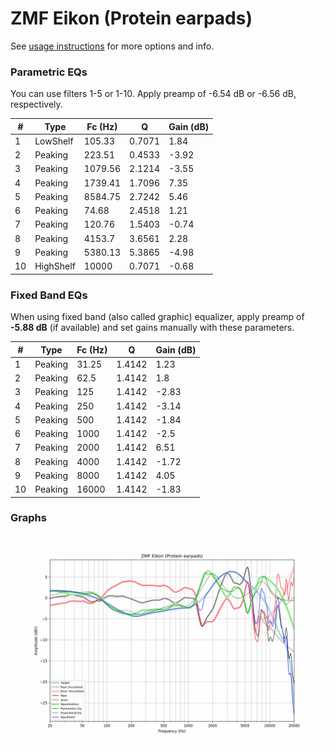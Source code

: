 # ZMF Eikon (Protein earpads)
See [usage instructions](https://github.com/jaakkopasanen/AutoEq#usage) for more options and info.

### Parametric EQs
You can use filters 1-5 or 1-10. Apply preamp of -6.54 dB or -6.56 dB, respectively.

|   # | Type      |   Fc (Hz) |      Q |   Gain (dB) |
|-----|-----------|-----------|--------|-------------|
|   1 | LowShelf  |    105.33 | 0.7071 |        1.84 |
|   2 | Peaking   |    223.51 | 0.4533 |       -3.92 |
|   3 | Peaking   |   1079.56 | 2.1214 |       -3.55 |
|   4 | Peaking   |   1739.41 | 1.7096 |        7.35 |
|   5 | Peaking   |   8584.75 | 2.7242 |        5.46 |
|   6 | Peaking   |     74.68 | 2.4518 |        1.21 |
|   7 | Peaking   |    120.76 | 1.5403 |       -0.74 |
|   8 | Peaking   |   4153.7  | 3.6561 |        2.28 |
|   9 | Peaking   |   5380.13 | 5.3865 |       -4.98 |
|  10 | HighShelf |  10000    | 0.7071 |       -0.68 |

### Fixed Band EQs
When using fixed band (also called graphic) equalizer, apply preamp of **-5.88 dB** (if available) and set gains manually with these parameters.

|   # | Type    |   Fc (Hz) |      Q |   Gain (dB) |
|-----|---------|-----------|--------|-------------|
|   1 | Peaking |     31.25 | 1.4142 |        1.23 |
|   2 | Peaking |     62.5  | 1.4142 |        1.8  |
|   3 | Peaking |    125    | 1.4142 |       -2.83 |
|   4 | Peaking |    250    | 1.4142 |       -3.14 |
|   5 | Peaking |    500    | 1.4142 |       -1.84 |
|   6 | Peaking |   1000    | 1.4142 |       -2.5  |
|   7 | Peaking |   2000    | 1.4142 |        6.51 |
|   8 | Peaking |   4000    | 1.4142 |       -1.72 |
|   9 | Peaking |   8000    | 1.4142 |        4.05 |
|  10 | Peaking |  16000    | 1.4142 |       -1.83 |

### Graphs
![](./ZMF%20Eikon%20(Protein%20earpads).png)

